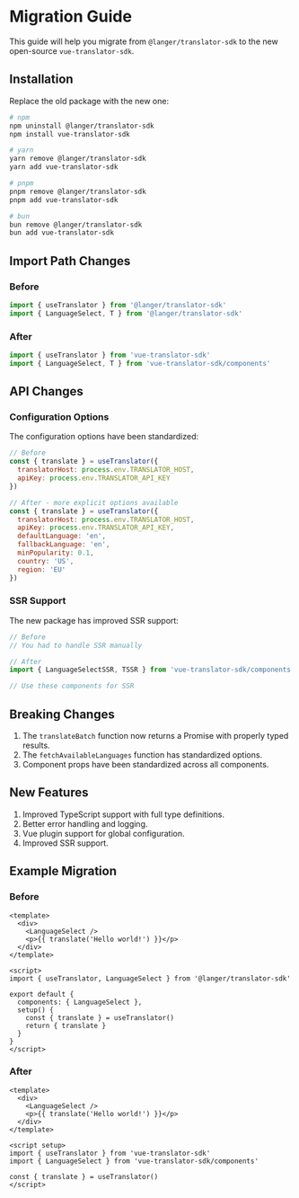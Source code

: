 # Migration Guide

This guide will help you migrate from `@langer/translator-sdk` to the new open-source `vue-translator-sdk`.

## Installation

Replace the old package with the new one:

```bash
# npm
npm uninstall @langer/translator-sdk
npm install vue-translator-sdk

# yarn
yarn remove @langer/translator-sdk
yarn add vue-translator-sdk

# pnpm
pnpm remove @langer/translator-sdk
pnpm add vue-translator-sdk

# bun
bun remove @langer/translator-sdk
bun add vue-translator-sdk
```

## Import Path Changes

### Before

```js
import { useTranslator } from '@langer/translator-sdk'
import { LanguageSelect, T } from '@langer/translator-sdk'
```

### After

```js
import { useTranslator } from 'vue-translator-sdk'
import { LanguageSelect, T } from 'vue-translator-sdk/components'
```

## API Changes

### Configuration Options

The configuration options have been standardized:

```js
// Before
const { translate } = useTranslator({
  translatorHost: process.env.TRANSLATOR_HOST,
  apiKey: process.env.TRANSLATOR_API_KEY
})

// After - more explicit options available
const { translate } = useTranslator({
  translatorHost: process.env.TRANSLATOR_HOST,
  apiKey: process.env.TRANSLATOR_API_KEY,
  defaultLanguage: 'en',
  fallbackLanguage: 'en',
  minPopularity: 0.1,
  country: 'US',
  region: 'EU'
})
```

### SSR Support

The new package has improved SSR support:

```js
// Before
// You had to handle SSR manually

// After
import { LanguageSelectSSR, TSSR } from 'vue-translator-sdk/components'

// Use these components for SSR
```

## Breaking Changes

1. The `translateBatch` function now returns a Promise with properly typed results.
2. The `fetchAvailableLanguages` function has standardized options.
3. Component props have been standardized across all components.

## New Features

1. Improved TypeScript support with full type definitions.
2. Better error handling and logging.
3. Vue plugin support for global configuration.
4. Improved SSR support.

## Example Migration

### Before

```vue
<template>
  <div>
    <LanguageSelect />
    <p>{{ translate('Hello world!') }}</p>
  </div>
</template>

<script>
import { useTranslator, LanguageSelect } from '@langer/translator-sdk'

export default {
  components: { LanguageSelect },
  setup() {
    const { translate } = useTranslator()
    return { translate }
  }
}
</script>
```

### After

```vue
<template>
  <div>
    <LanguageSelect />
    <p>{{ translate('Hello world!') }}</p>
  </div>
</template>

<script setup>
import { useTranslator } from 'vue-translator-sdk'
import { LanguageSelect } from 'vue-translator-sdk/components'

const { translate } = useTranslator()
</script>
```
